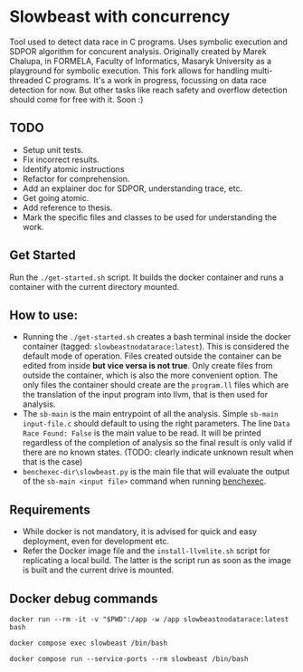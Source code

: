 # Slowbeast with concurrency

Tool used to detect data race in C programs. Uses symbolic execution and SDPOR algorithm for concurent analysis. Originally created by Marek Chalupa, in FORMELA, Faculty of Informatics, Masaryk University as a playground for symbolic execution. This fork allows for handling multi-threaded C programs. It's a work in progress, focussing on data race detection for now. But other tasks like reach safety and overflow detection should come for free with it. Soon :)  

## TODO

- Setup unit tests.
- Fix incorrect results.
- Identify atomic instructions
- Refactor for comprehension.
- Add an explainer doc for SDPOR, understanding trace, etc.
- Get going atomic.
- Add reference to thesis.
- Mark the specific files and classes to be used for understanding the work.

## Get Started

Run the `./get-started.sh` script. It builds the docker container and runs a container with the current directory mounted.

## How to use:

- Running the `./get-started.sh` creates a bash terminal inside the docker container (tagged: `slowbeastnodatarace:latest`). This is considered the default mode of operation. Files created outside the container can be edited from inside **but vice versa is not true**. Only create files from outside the container, which is also the more convenient option. The only files the container should create are the `program.ll` files which are the translation of the input program into llvm, that is then used for analysis.
- The `sb-main` is the main entrypoint of all the analysis. Simple `sb-main input-file.c` should default to using the right parameters. The line `Data Race Found: False` is the main value to be read. It will be printed regardless of the completion of analysis so the final result is only valid if there are no known states. (TODO: clearly indicate unknown result when that is the case)
- `benchexec-dir\slowbeast.py` is the main file that will evaluate the output of the `sb-main <input file>` command when running [benchexec](https://github.com/sosy-lab/benchexec). 


## Requirements

- While docker is not mandatory, it is advised for quick and easy deployment, even for development etc.
- Refer the Docker image file and the `install-llvmlite.sh` script for replicating a local build. The latter is the script run as soon as the image is built and the current drive is mounted.

## Docker debug commands

`docker run --rm -it -v "$PWD":/app -w /app slowbeastnodatarace:latest bash`

`docker compose exec slowbeast /bin/bash`

`docker compose run --service-ports --rm slowbeast /bin/bash`
